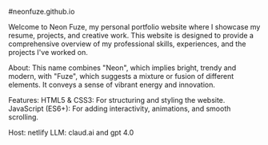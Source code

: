 #neonfuze.github.io


Welcome to Neon Fuze, my personal portfolio website where I showcase my resume, projects, and creative work. This website is designed to provide a comprehensive overview of my professional skills, experiences, and the projects I've worked on.


About: This name combines "Neon", which implies bright, trendy and modern, with "Fuze", which suggests a mixture or fusion of different elements. It conveys a sense of vibrant energy and innovation.

Features:
HTML5 & CSS3: For structuring and styling the website.
JavaScript (ES6+): For adding interactivity, animations, and smooth scrolling.

Host: netlify
LLM: claud.ai and gpt 4.0
